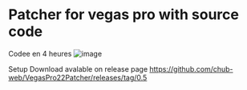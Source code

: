 # Patcher for vegas pro with source code

Codee en 4 heures
![image](https://github.com/user-attachments/assets/c30a448a-3e55-4936-90ce-672a349ce0c7)

Setup Download avalable on release page https://github.com/chub-web/VegasPro22Patcher/releases/tag/0.5
